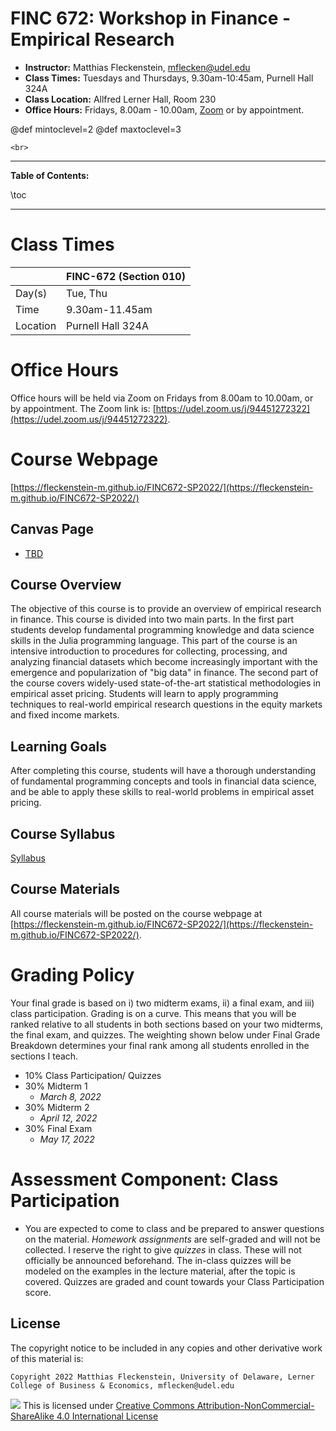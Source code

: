 
# FINC 672: Workshop in Finance - Empirical Research


* **Instructor:** Matthias Fleckenstein, [mflecken@udel.edu](mailto:mflecken@udel.edu)
* **Class Times:** Tuesdays and Thursdays, 9.30am-10:45am, Purnell Hall 324A
* **Class Location:** Allfred Lerner Hall, Room 230
* **Office Hours:** Fridays, 8.00am - 10.00am, [Zoom](https://udel.zoom.us/j/94451272322) or by appointment.

@def mintoclevel=2 
@def maxtoclevel=3

~~~
<br>
~~~

---

**Table of Contents:**

\toc

---


# Class Times

|             | FINC-672 (Section 010)        | 
| --------    | ----------------------------  | 
| Day(s)      | Tue, Thu                      | 
| Time        | 9.30am-11.45am               | 
| Location    | Purnell Hall 324A             | 


# Office Hours
Office hours will be held via Zoom on Fridays from 8.00am to 10.00am, or by appointment.
The Zoom link is: [https://udel.zoom.us/j/94451272322](https://udel.zoom.us/j/94451272322).


# Course Webpage
[https://fleckenstein-m.github.io/FINC672-SP2022/](https://fleckenstein-m.github.io/FINC672-SP2022/)


## Canvas Page
- [TBD](TBD)


## Course Overview

The objective of this course is to provide an overview of empirical research in finance. This course is divided into two main parts. In the first part students develop fundamental programming knowledge and data science skills in the Julia programming language. This part of the course is an intensive introduction to procedures for collecting, processing, and analyzing financial datasets which become increasingly important with the emergence and popularization of "big data" in finance. The second part of the course covers widely-used state-of-the-art statistical methodologies in empirical asset pricing. Students will learn to apply programming techniques to real-world empirical research questions in the equity markets and fixed income markets.

## Learning Goals

After completing this course, students will have a thorough understanding of fundamental programming concepts and tools in financial data science, and be able to apply these skills to real-world problems in empirical asset pricing.


## Course Syllabus
[Syllabus](./assets/FINC672_Syllabus_SP23.pdf)

## Course Materials
All course materials will be posted on the course webpage at [https://fleckenstein-m.github.io/FINC672-SP2022/](https://fleckenstein-m.github.io/FINC672-SP2022/).




# Grading Policy

Your final grade is based on i) two midterm exams, ii) a final exam, and iii) class participation. Grading is on a curve. This means that you will be ranked relative to all students in both sections based on your two midterms, the final exam, and quizzes. The weighting shown below under Final Grade Breakdown determines your final rank among all students enrolled in the sections I teach.

- 10% Class Participation/ Quizzes
- 30% Midterm 1
  - *March 8, 2022*
- 30% Midterm 2
  - *April 12, 2022*
- 30% Final Exam
  - *May 17, 2022*

# Assessment Component: Class Participation

- You are expected to come to class and be prepared to answer questions on the material. *Homework assignments* are self-graded and will not be collected. I reserve the right to give *quizzes* in class. These will not officially be announced beforehand. The in-class quizzes will be modeled on the examples in the lecture material, after the topic is covered. Quizzes are graded and count towards your Class Participation score. 


## License

The copyright notice to be included in any copies and other derivative work of this material is:

```
Copyright 2022 Matthias Fleckenstein, University of Delaware, Lerner College of Business & Economics, mflecken@udel.edu
```

![](https://licensebuttons.net/l/by-nc-sa/4.0/80x15.png) This is licensed under [Creative Commons Attribution-NonCommercial-ShareAlike 4.0 International License](http://creativecommons.org/licenses/by-nc-sa/4.0/)
